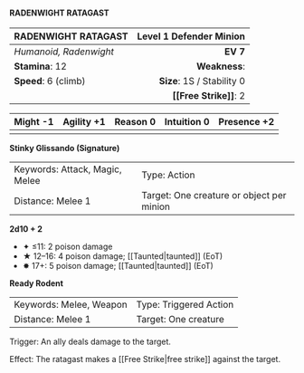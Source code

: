 #### RADENWIGHT RATAGAST

| RADENWIGHT RATAGAST    | **Level 1 Defender Minion** |
| :--------------------- | --------------------------: |
| *Humanoid, Radenwight* |                    **EV 7** |
| **Stamina**: 12        |               **Weakness**: |
| **Speed**: 6 (climb)   |  **Size**: 1S / Stability 0 |
|                        |      **[[Free Strike]]**: 2 |

| **Might** -1 | **Agility** +1 | **Reason** 0 | **Intuition** 0 | **Presence** +2 |
| ------------ | -------------- | ------------ | --------------- | --------------- |
|              |                |              |                 |                 |

**Stinky Glissando (Signature)**

|                                |                                           |
| :----------------------------- | :---------------------------------------- |
| Keywords: Attack, Magic, Melee | Type: Action                              |
| Distance: Melee 1              | Target: One creature or object per minion |

**2d10 + 2**

- ✦ ≤11: 2 poison damage
- ★ 12–16: 4 poison damage; [[Taunted|taunted]] (EoT)
- ✸ 17+: 5 poison damage; [[Taunted|taunted]] (EoT)

**Ready Rodent**

|                         |                        |
| :---------------------- | :--------------------- |
| Keywords: Melee, Weapon | Type: Triggered Action |
| Distance: Melee 1       | Target: One creature   |

Trigger: An ally deals damage to the target.

Effect: The ratagast makes a [[Free Strike|free strike]] against the target.
